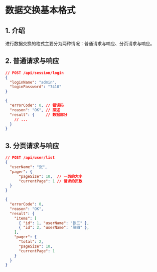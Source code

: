 # 数据交换基本格式

## 1. 介绍

进行数据交换的格式主要分为两种情况：普通请求与响应、分页请求与响应。

## 2. 普通请求与响应

```json
// POST /api/session/login
{
  "loginName": "admin",
  "loginPassword": "7410"
}
```

```json
{
  "errorCode": 0, // 错误码
  "reason": "OK", // 描述
  "result": {     // 数据部分
    // ...
  }
}
```

## 3. 分页请求与响应

```json
// POST /api/user/list
{
  "userName": "张",
  "pager": {
      "pageSize": 10,  // 一页的大小
      "currentPage": 1 // 请求的页数
  }
}
```

```json
{
  "errorCode": 0,
  "reason": "OK",
  "result": {
    "items": [
      { "id": 1, "userName": "张三" },
      { "id": 2, "userName": "张四" },
    ],
    "pager": {
      "total": 2,
      "pageSize": 10,
      "currentPage": 1
    }
  }
}
```
